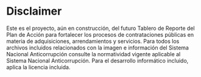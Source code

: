 # Disclaimer

Este es el proyecto, aún en construcción, del futuro Tablero de Reporte del Plan de Acción para fortalecer los procesos de contrataciones públicas en materia de adquisiciones, arrendamientos y servicios.
Para todos los archivos incluidos relacionados con la imagen e información del Sistema Nacional Anticorrupción consulte la normatividad vigente aplicable al Sistema Nacional Anticorrupción. Para el desarrollo informático incluido, aplica la licencia incluida.